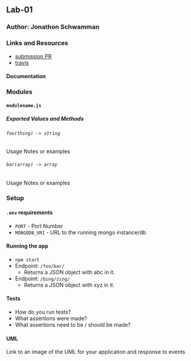 ## Lab-01

### Author: Jonathon Schwamman

### Links and Resources
* [submission PR](https://github.com/Schwamman-401-advanced-javascript/lab-01/pull/1)
* [travis](https://www.travis-ci.com/Schwamman-401-advanced-javascript/lab-01)


#### Documentation


### Modules
#### `modulename.js`
##### Exported Values and Methods

###### `foo(thing) -> string`
Usage Notes or examples

###### `bar(array) -> array`
Usage Notes or examples

### Setup
#### `.env` requirements
* `PORT` - Port Number
* `MONGODB_URI` - URL to the running mongo instance/db

#### Running the app
* `npm start`
* Endpoint: `/foo/bar/`
  * Returns a JSON object with abc in it.
* Endpoint: `/bing/zing/`
  * Returns a JSON object with xyz in it.
  
#### Tests
* How do you run tests?
* What assertions were made?
* What assertions need to be / should be made?

#### UML
Link to an image of the UML for your application and response to events
